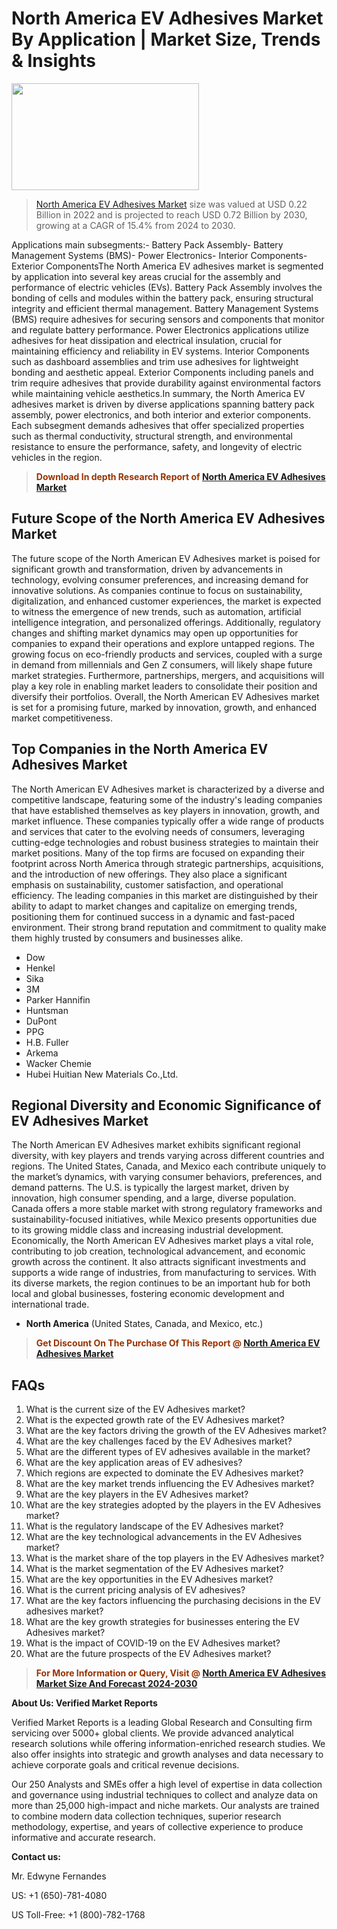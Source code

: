 <p><h1>North America EV Adhesives Market By Application | Market Size, Trends & Insights</h1><p><img class="aligncenter size-medium wp-image-105565" src="https://ffe5etoiles.com/wp-content/uploads/2025/01/MST7-300x171.png" alt="" width="300" height="171" /></p><blockquote><p><a href="https://www.verifiedmarketreports.com/download-sample/?rid=588994&utm_source=Github-NA&utm_medium=377" target="_blank">North America EV Adhesives Market</a> size was valued at USD 0.22 Billion in 2022 and is projected to reach USD 0.72 Billion by 2030, growing at a CAGR of 15.4% from 2024 to 2030.</p></blockquote>Applications main subsegments:- Battery Pack Assembly- Battery Management Systems (BMS)- Power Electronics- Interior Components- Exterior ComponentsThe North America EV adhesives market is segmented by application into several key areas crucial for the assembly and performance of electric vehicles (EVs). Battery Pack Assembly involves the bonding of cells and modules within the battery pack, ensuring structural integrity and efficient thermal management. Battery Management Systems (BMS) require adhesives for securing sensors and components that monitor and regulate battery performance. Power Electronics applications utilize adhesives for heat dissipation and electrical insulation, crucial for maintaining efficiency and reliability in EV systems. Interior Components such as dashboard assemblies and trim use adhesives for lightweight bonding and aesthetic appeal. Exterior Components including panels and trim require adhesives that provide durability against environmental factors while maintaining vehicle aesthetics.In summary, the North America EV adhesives market is driven by diverse applications spanning battery pack assembly, power electronics, and both interior and exterior components. Each subsegment demands adhesives that offer specialized properties such as thermal conductivity, structural strength, and environmental resistance to ensure the performance, safety, and longevity of electric vehicles in the region.</p><blockquote><p><span style="color: #993300;"><strong>Download In depth Research Report of <a href="https://www.verifiedmarketreports.com/download-sample/?rid=588994&utm_source=Github-NA&utm_medium=377">North America EV Adhesives Market</a></strong></span></p></blockquote><h2>Future Scope of the North America EV Adhesives Market</h2><p>The future scope of the North American EV Adhesives market is poised for significant growth and transformation, driven by advancements in technology, evolving consumer preferences, and increasing demand for innovative solutions. As companies continue to focus on sustainability, digitalization, and enhanced customer experiences, the market is expected to witness the emergence of new trends, such as automation, artificial intelligence integration, and personalized offerings. Additionally, regulatory changes and shifting market dynamics may open up opportunities for companies to expand their operations and explore untapped regions. The growing focus on eco-friendly products and services, coupled with a surge in demand from millennials and Gen Z consumers, will likely shape future market strategies. Furthermore, partnerships, mergers, and acquisitions will play a key role in enabling market leaders to consolidate their position and diversify their portfolios. Overall, the North American EV Adhesives market is set for a promising future, marked by innovation, growth, and enhanced market competitiveness.</p><h2>Top Companies in the North America EV Adhesives Market</h2><p>The North American EV Adhesives market is characterized by a diverse and competitive landscape, featuring some of the industry's leading companies that have established themselves as key players in innovation, growth, and market influence. These companies typically offer a wide range of products and services that cater to the evolving needs of consumers, leveraging cutting-edge technologies and robust business strategies to maintain their market positions. Many of the top firms are focused on expanding their footprint across North America through strategic partnerships, acquisitions, and the introduction of new offerings. They also place a significant emphasis on sustainability, customer satisfaction, and operational efficiency. The leading companies in this market are distinguished by their ability to adapt to market changes and capitalize on emerging trends, positioning them for continued success in a dynamic and fast-paced environment. Their strong brand reputation and commitment to quality make them highly trusted by consumers and businesses alike.</p><p><ul><li>Dow </li><li> Henkel </li><li> Sika </li><li> 3M </li><li> Parker Hannifin </li><li> Huntsman </li><li> DuPont </li><li> PPG </li><li> H.B. Fuller </li><li> Arkema </li><li> Wacker Chemie </li><li> Hubei Huitian New Materials Co.,Ltd.</li></ul></p><h2>Regional Diversity and Economic Significance of EV Adhesives Market</h2><p>The North American EV Adhesives market exhibits significant regional diversity, with key players and trends varying across different countries and regions. The United States, Canada, and Mexico each contribute uniquely to the market’s dynamics, with varying consumer behaviors, preferences, and demand patterns. The U.S. is typically the largest market, driven by innovation, high consumer spending, and a large, diverse population. Canada offers a more stable market with strong regulatory frameworks and sustainability-focused initiatives, while Mexico presents opportunities due to its growing middle class and increasing industrial development. Economically, the North American EV Adhesives market plays a vital role, contributing to job creation, technological advancement, and economic growth across the continent. It also attracts significant investments and supports a wide range of industries, from manufacturing to services. With its diverse markets, the region continues to be an important hub for both local and global businesses, fostering economic development and international trade.</p><ul> <li><strong>North America</strong> (United States, Canada, and Mexico, etc.)</li></ul><blockquote><p><span style="color: #993300;"><strong>Get Discount On The Purchase Of This Report @ <a href="https://www.verifiedmarketreports.com/ask-for-discount/?rid=588994&utm_source=Github-NA&utm_medium=377">North America EV Adhesives Market</a></strong></span></p></blockquote><h2>FAQs</h2><p><ol> <li>What is the current size of the EV Adhesives market?</div><div></li> <li>What is the expected growth rate of the EV Adhesives market?</div><div></li> <li>What are the key factors driving the growth of the EV Adhesives market?</div><div></li> <li>What are the key challenges faced by the EV Adhesives market?</div><div></li> <li>What are the different types of EV adhesives available in the market?</div><div></li> <li>What are the key application areas of EV adhesives?</div><div></li> <li>Which regions are expected to dominate the EV Adhesives market?</div><div></li> <li>What are the key market trends influencing the EV Adhesives market?</div><div></li> <li>What are the key players in the EV Adhesives market?</div><div></li> <li>What are the key strategies adopted by the players in the EV Adhesives market?</div><div></li> <li>What is the regulatory landscape of the EV Adhesives market?</div><div></li> <li>What are the key technological advancements in the EV Adhesives market?</div><div></li> <li>What is the market share of the top players in the EV Adhesives market?</div><div></li> <li>What is the market segmentation of the EV Adhesives market?</div><div></li> <li>What are the key opportunities in the EV Adhesives market?</div><div></li> <li>What is the current pricing analysis of EV adhesives?</div><div></li> <li>What are the key factors influencing the purchasing decisions in the EV adhesives market?</div><div></li> <li>What are the key growth strategies for businesses entering the EV Adhesives market?</div><div></li> <li>What is the impact of COVID-19 on the EV Adhesives market?</div><div></li> <li>What are the future prospects of the EV Adhesives market?</div><div></li></ol></p><blockquote><p><span style="color: #993300;"><strong>For More Information or Query, Visit @ <a href="https://www.verifiedmarketreports.com/product/ev-adhesives-market/">North America EV Adhesives Market Size And Forecast 2024-2030</a></strong></span></p></blockquote><p><strong>About Us: Verified Market Reports</strong></p><p>Verified Market Reports is a leading Global Research and Consulting firm servicing over 5000+ global clients. We provide advanced analytical research solutions while offering information-enriched research studies. We also offer insights into strategic and growth analyses and data necessary to achieve corporate goals and critical revenue decisions.</p><p>Our 250 Analysts and SMEs offer a high level of expertise in data collection and governance using industrial techniques to collect and analyze data on more than 25,000 high-impact and niche markets. Our analysts are trained to combine modern data collection techniques, superior research methodology, expertise, and years of collective experience to produce informative and accurate research.</p><p><strong>Contact us:</strong></p><p>Mr. Edwyne Fernandes</p><p>US: +1 (650)-781-4080</p><p>US Toll-Free: +1 (800)-782-1768</p>
